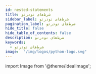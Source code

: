 ```yaml
---
id: nested-statements
title: شرط‌های تودرتو
sidebar_label: شرط‌های تودرتو
pagination_label: شرط‌های تودرتو
hide_title: false
hide_table_of_contents: false
description: شرط‌های تودرتو
keywords:
  - شرط‌های تودرتو
image:  "/img/logos/python-logo.svg"
---
```


import Image from '@theme/IdealImage';
